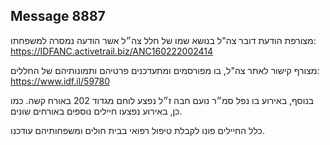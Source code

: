 ## Message 8887

מצורפת הודעת דובר צה"ל בנושא שמו של חלל צה״ל אשר הודעה נמסרה למשפחתו: https://IDFANC.activetrail.biz/ANC160222002414

מצורף קישור לאתר צה"ל, בו מפורסמים ומתעדכנים פרטיהם ותמונותיהם של החללים:
https://www.idf.il/59780

בנוסף, באירוע בו נפל סמ״ר נועם חבה ז״ל נפצע לוחם מגדוד 202 באורח קשה. כמו כן, באירוע נפצעו חיילים נוספים באורחים שונים.

כלל החיילים פונו לקבלת טיפול רפואי בבית חולים ומשפחותיהם עודכנו.

